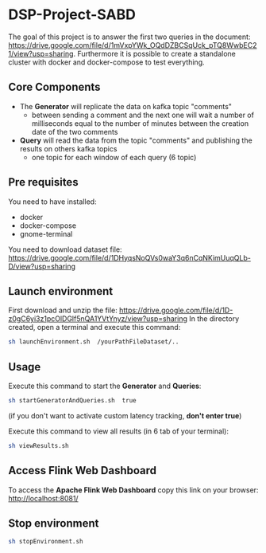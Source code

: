 # DSP-Project-SABD

The goal of this project is to answer the first two queries in the document: <https://drive.google.com/file/d/1mVxpYWk_OQdDZBCSqUck_pTQ8WwbEC21/view?usp=sharing>.
Furthermore it is possible to create a standalone cluster with docker and docker-compose to test everything.

## Core Components
* The **Generator** will replicate the data on kafka topic "comments"
  * between sending a comment and the next one will wait a number of milliseconds equal to the number of minutes between the creation date of the two comments
* **Query** will read the data from the topic "comments" and publishing the results on others kafka topics 
  * one topic for each window of each query (6 topic)

## Pre requisites
You need to have installed:
* docker
* docker-compose
* gnome-terminal

You need to download dataset file:
<https://drive.google.com/file/d/1DHyqsNoQVs0waY3q6nCqNKimUuqQLb-D/view?usp=sharing>

## Launch environment
First download and unzip the file: <https://drive.google.com/file/d/1D-z0gC6yi3z1pcOlDGlf5nQA1YVtYnyz/view?usp=sharing>
In the directory created, open a terminal and execute this command:
```bash
sh launchEnvironment.sh  /yourPathFileDataset/..
```

## Usage  
Execute this command to start the **Generator** and **Queries**: 
```bash
sh startGeneratorAndQueries.sh  true
```
(if you don't want to activate custom latency tracking, **don't enter true**)

Execute this command to view all results (in 6 tab of your terminal):
```bash
sh viewResults.sh
```


## Access Flink Web Dashboard
To access the **Apache Flink Web Dashboard** copy this link on your browser: 
<http://localhost:8081/> 


## Stop environment
```bash
sh stopEnvironment.sh
```
